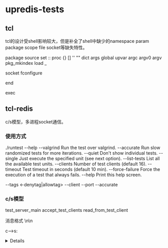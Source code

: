 # upredis-tests

## tcl

tcl的设计受shell影响较大，但是补全了shell中缺少的namespace
param package scope file socket等缺失特性。

package
source
set
::
proc
{}
[]
''
""
dict
args
global
upvar
argc
argv0
argv
pkg_mkindex
load
_

socket
fconfigure

end

exec


## tcl-redis

c/s模型，多进程socket通信。

### 使用方式

./runtest --help 
--valgrind         Run the test over valgrind.
--accurate         Run slow randomized tests for more iterations.
--quiet            Don't show individual tests.
--single <unit>    Just execute the specified unit (see next option).
--list-tests       List all the available test units.
--clients <num>    Number of test clients (default 16).
--timeout <sec>    Test timeout in seconds (default 10 min).
--force-failure    Force the execution of a test that always fails.
--help             Print this help screen.

--tags <-denytag|allowtag>
--client <port>
--port
--accurate 

### c/s模型

test_server_main
    accept_test_clients
        read_from_test_client

消息格式
<bytes>\n<payload>\n 

c-->s: <status> <details>
status包括：ready, testing, ok, err, exception, done
s-->c: <cmd> <data>


需要注意的是这里的c/s与redis-server，redis-client概念不同。

测试中的c完成了启动svr，连接svr，发起命令和收集结果；
测试中的s完成测试任务分发，测试结果收集，测试客户端管理。


### 小结



